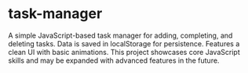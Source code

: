 # task-manager
A simple JavaScript-based task manager for adding, completing, and deleting tasks. Data is saved in localStorage for persistence. Features a clean UI with basic animations. This project showcases core JavaScript skills and may be expanded with advanced features in the future.
